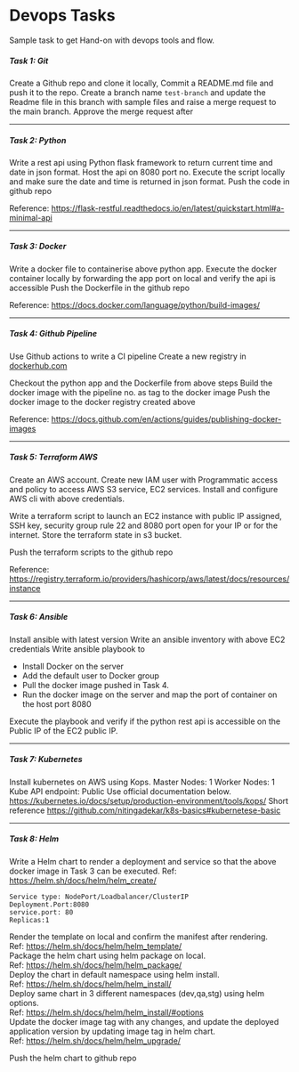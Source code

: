 # Devops Tasks
Sample task to get Hand-on with devops tools and flow. 



##### Task 1: Git
Create a Github repo and clone it locally, Commit a README.md file and push it to the repo. 
Create a branch name `test-branch` and update the Readme file in this branch with sample files and raise a merge request to the main branch. 
Approve the merge request after

--- 

##### Task 2: Python
Write a rest api using Python flask framework to return current time and date in json format.
Host the api on 8080 port no. Execute the script locally and make sure the date and time is returned in json format.
Push the code in github repo


Reference: https://flask-restful.readthedocs.io/en/latest/quickstart.html#a-minimal-api

---

##### Task 3: Docker
Write a docker file to containerise above python app. 
Execute the docker container locally by forwarding the app port on local and verify the api is accessible 
Push the Dockerfile in the github repo

Reference:  https://docs.docker.com/language/python/build-images/

---

##### Task 4: Github Pipeline
Use Github actions to write a CI pipeline 
Create a new registry in [dockerhub.com](https://hub.docker.com/)

Checkout the python app and the Dockerfile from above steps 
Build the docker image with the pipeline no. as tag to the docker image
Push the docker image to the docker registry created above

Reference: https://docs.github.com/en/actions/guides/publishing-docker-images

---

##### Task 5: Terraform AWS 

Create an AWS account.
Create new IAM user with Programmatic access and policy to access AWS S3 service, EC2 services. 
Install and configure AWS cli with above credentials. 

Write a terraform script to launch an EC2 instance with public IP assigned, SSH key, security group rule 22 and 8080 port open for your IP or for the internet. 
Store the terraform state in s3 bucket. 

Push the terraform scripts to the github repo

Reference: https://registry.terraform.io/providers/hashicorp/aws/latest/docs/resources/instance

---

##### Task 6: Ansible

Install ansible with latest version 
Write an ansible inventory with above EC2 credentials
Write ansible playbook to 
- Install Docker on the server
- Add the default user to Docker group
- Pull the docker image pushed in Task 4. 
- Run the docker image on the server and map the port of container on the host port 8080

Execute the playbook and verify if the python rest api is accessible on the Public IP of the EC2 public IP.

---

##### Task 7: Kubernetes

Install kubernetes on AWS using Kops. 
Master Nodes: 1
Worker Nodes: 1
Kube API endpoint: Public
Use official documentation below. 
https://kubernetes.io/docs/setup/production-environment/tools/kops/
Short reference 
https://github.com/nitingadekar/k8s-basics#kubernetese-basic


---

##### Task 8: Helm

Write a Helm chart to render a deployment and service so that the above docker image in Task 3 can be executed.
Ref: https://helm.sh/docs/helm/helm_create/ 
```
Service type: NodePort/Loadbalancer/ClusterIP
Deployment.Port:8080
service.port: 80
Replicas:1
```

Render the template on local and confirm the manifest after rendering.    
Ref: https://helm.sh/docs/helm/helm_template/   
Package the helm chart using helm package on local.    
Ref: https://helm.sh/docs/helm/helm_package/    
Deploy the chart in default namespace using helm install.    
Ref: https://helm.sh/docs/helm/helm_install/   
Deploy same chart in 3 different namespaces (dev,qa,stg) using helm options.    
Ref: https://helm.sh/docs/helm/helm_install/#options    
Update the docker image tag with any changes, and update the deployed application version by updating image tag in helm chart.    
Ref: https://helm.sh/docs/helm/helm_upgrade/    

Push the helm chart to github repo 



